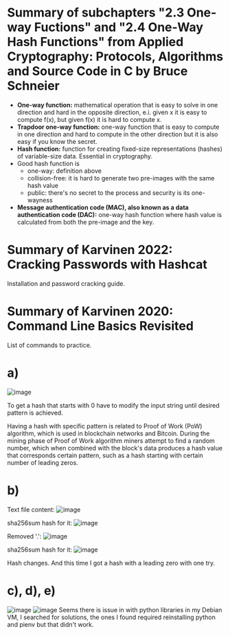# Summary of subchapters "2.3 One-way Fuctions" and "2.4 One-Way Hash Functions" from Applied Cryptography: Protocols, Algorithms and Source Code in C by Bruce Schneier
- **One-way function:** mathematical operation that is easy to solve in one direction and hard in the opposite direction, e.i. given x it is easy to compute f(x), but given f(x) it is hard to compute x.
- **Trapdoor one-way function:** one-way function that is easy to compute in one direction and hard to compute in the other direction but it is also easy if you know the secret.
- **Hash function:** function for creating fixed-size representations (hashes) of variable-size data. Essential in cryptography.
- Good hash function is
  - one-way: definition above
  - collision-free: it is hard to generate two pre-images with the same hash value
  - public: there's no secret to the process and security is its one-wayness
-  **Message authentication code (MAC), also known as a data authentication code (DAC):** one-way hash function where hash value is calculated from both the pre-image and the key.  


# Summary of Karvinen 2022: Cracking Passwords with Hashcat
Installation and password cracking guide.

# Summary of Karvinen 2020: Command Line Basics Revisited

List of commands to practice.

# a)
![image](https://github.com/lumine2023/TrustToBlockchain2023/assets/149093419/7b4deeec-6674-4488-9103-bdc60ef3f3d9)

To get a hash that starts with 0 have to modify the input string until desired pattern is achieved.

Having a hash with specific pattern is related to Proof of Work (PoW) algorithm, which is used in blockchain networks and Bitcoin. During the mining phase of Proof of Work algorithm miners attempt to find a random number, which when combined with the block's data produces a hash value that corresponds certain pattern, such as a hash starting with certain number of leading zeros.

# b) 
Text file content:
![image](https://github.com/lumine2023/TrustToBlockchain2023/assets/149093419/7e9142f3-b3a8-48e7-a6f1-6d570d415432)

sha256sum hash for it:
![image](https://github.com/lumine2023/TrustToBlockchain2023/assets/149093419/a4b0e806-7a8d-48bc-ab40-d0da152e5c85)

Removed '.':
![image](https://github.com/lumine2023/TrustToBlockchain2023/assets/149093419/ea9ff03b-0fe7-4fdf-82a9-12ff17696413)

sha256sum hash for it: 
![image](https://github.com/lumine2023/TrustToBlockchain2023/assets/149093419/10293c5a-2bd0-4790-a344-40860de27a67)

Hash changes. And this time I got a hash with a leading zero with one try.

# c), d), e) 
![image](https://github.com/lumine2023/TrustToBlockchain2023/assets/149093419/46d97741-a98a-490f-b04a-b46f0b8081c0)
![image](https://github.com/lumine2023/TrustToBlockchain2023/assets/149093419/bbeb405d-6a25-4a15-a609-cea3968ad5ca)
Seems there is issue in with python libraries in my Debian VM, I searched for solutions, the ones I found required reinstalling python and pienv but that didn't work. 

